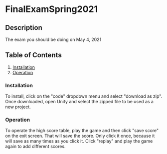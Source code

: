 # FinalExamSpring2021

## Description

The exam you should be doing on May 4, 2021

## Table of Contents

1. [Installation](https://github.com/Rouen595/Final-Exam-Project/#instalation)
2. [Operation](https://github.com/Rouen595/Final-Exam-Project/#operation)


### Installation

To install, click on the "code" dropdown menu and select "download as zip". Once downloaded, open Unity and select the zipped file to be used as a new project.

### Operation

To operate the high score table, play the game and then click "save score" on the exit screen. That will save the score. Only click it once, because it will save as many times as you click it. Click "replay" and play the game again to add different scores. 
